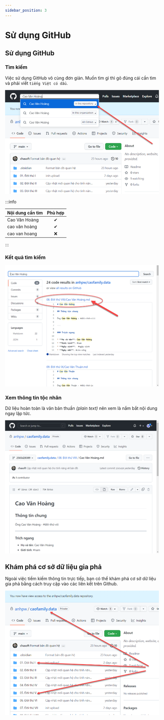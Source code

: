 ```yaml
---
sidebar_position: 3
---
```


# Sử dụng GitHub

## Sử dụng GitHub

### Tìm kiếm

Việc sử dụng GitHub vô cùng đơn giản. Muốn tìm gì thì gõ đúng cái cần tìm và phải viết `tiếng Việt có dấu`.

<div style={{textAlign: 'center'}}>

![tìm kiếm](images/tim-kiem-thong-tin.png)

</div>

:::info

| Nội dung cần tìm | Phù hợp |
|:---------------- |:-------:|
| Cao Văn Hoàng    |    ✔    |
| cao văn hoàng    |    ✔    |
| cao van hoang    |   ❌    |

:::

### Kết quả tìm kiếm

<div style={{textAlign: 'center'}}>

![kết quả tìm kiếm](images/ket-qua-tiem-kiem.png)

</div>

### Xem thông tin tộc nhân

Dữ liệu hoàn toàn là văn bản thuần *(plain text)* nên xem là nắm bắt nội dung ngay lập tức.

<div style={{textAlign: 'center'}}>

![thông tin tộc nhân](images/thong-tin-toc-nhan.png)

</div>

## Khám phá cơ sở dữ liệu gia phả

Ngoài việc tiềm kiếm thông tin trực tiếp, bạn có thể khám phá cơ sở dữ liệu gia phả bằng cách truy cập vào các liên kết trên Github.

<div style={{textAlign: 'center'}}>

![tìm kiếm](images/tim-kiem-thu-cong.png)

</div>